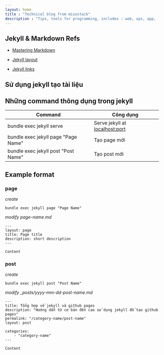 ```yaml
---
layout: home
title : "Technical blog from misostack"
description : "Tips, tools for programming, includes : web, ops, app, ..."
---
```


## Jekyll & Markdown Refs

- [Mastering Markdown](https://guides.github.com/features/mastering-markdown/)

- [Jekyll layout](https://learn.cloudcannon.com/jekyll/introduction-to-jekyll-layouts/)

- [Jekyll links](http://jekyllrb.com/docs/templates/#link)

## Sử dụng jekyll tạo tài liệu

## Những command thông dụng trong jekyll

Command | Công dụng
------------ | -------------
bundle exec jekyll serve | Serve jekyll at [localhost:port](http://localhost:4000)
bundle exec jekyll page "Page Name" | Tạo page mới
bundle exec jekyll post "Post Name" | Tạo post mới

## Example format

### page

*create*

```
bundle exec jekyll page "Page Name"
```

*modify page-name.md*

```
---
layout: page
title: Page title
description: short description
---

Content

```

### post

*create*

```
bundle exec jekyll post "Post Name"
```

*modify _posts/yyyy-mm-dd-post-name.md*

```
---
title: Tổng hợp về jekyll và github pages
description: "Hướng dẫn từ cơ bản đến cao sử dụng jekyll để tạo github pages" 
permalink: "/category-name/post-name" 
layout: post

categories: 
    - "category-name"
---

Content

```

